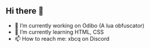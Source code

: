 ## Hi there 👋

- 🔭 I’m currently working on Odibo (A lua obfuscator)
- 🌱 I’m currently learning HTML, CSS
- 📫 How to reach me: xbcq on Discord
